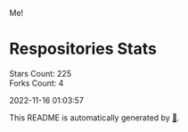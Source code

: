 Me!

# Respositories Stats
Stars Count: 225  
Forks Count: 4

2022-11-16 01:03:57  

This README is automatically generated by [🐰](https://github.com/rnitta/rnitta).
